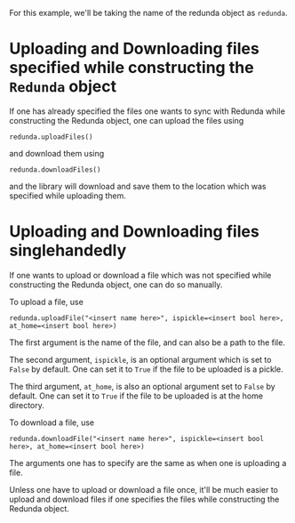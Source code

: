 For this example, we'll be taking the name of the redunda object as `redunda`.

# Uploading and Downloading files specified while constructing the `Redunda` object

If one has already specified the files one wants to sync with Redunda while constructing the Redunda object, one can upload the files using

    redunda.uploadFiles()

and download them using 

    redunda.downloadFiles()

and the library will download and save them to the location which was specified while uploading them.

# Uploading and Downloading files singlehandedly

If one wants to upload or download a file which was not specified while constructing the Redunda object, one can do so manually.

To upload a file, use

    redunda.uploadFile("<insert name here>", ispickle=<insert bool here>, at_home=<insert bool here>)

The first argument is the name of the file, and can also be a path to the file.

The second argument, `ispickle`, is an optional argument which is set to `False` by default. One can set it to `True` if the file to be uploaded is a pickle.

The third argument, `at_home`, is also an optional argument set to `False` by default. One can set it to `True` if the file to be uploaded is at the home directory.

To download a file, use

    redunda.downloadFile("<insert name here>", ispickle=<insert bool here>, at_home=<insert bool here>)

The arguments one has to specify are the same as when one is uploading a file.

Unless one have to upload or download a file once, it'll be much easier to upload and download files if one specifies the files while constructing the Redunda object.

